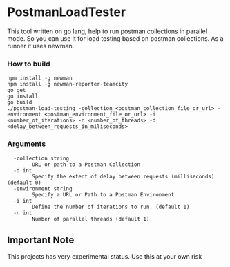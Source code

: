 # PostmanLoadTester
This tool written on go lang, help to run postman collections in parallel mode. So you can use it for load testing based on postman collections. 
As a runner it uses newman.

### How to build

```
npm install -g newman
npm install -g newman-reporter-teamcity
go get
go install
go build
./postman-load-testing -collection <postman_collection_file_or_url> -environment <postman_environment_file_or_url> -i <number_of_iterations> -n <number_of_threads> -d <delay_between_requests_in_miliseconds>
```

### Arguments

```
  -collection string
    	URL or path to a Postman Collection
  -d int
    	Specify the extent of delay between requests (milliseconds) (default 0)
  -environment string
    	Specify a URL or Path to a Postman Environment
  -i int
    	Define the number of iterations to run. (default 1)
  -n int
    	Number of parallel threads (default 1)
```

## Important Note

This projects has very experimental status. Use this at your own risk
